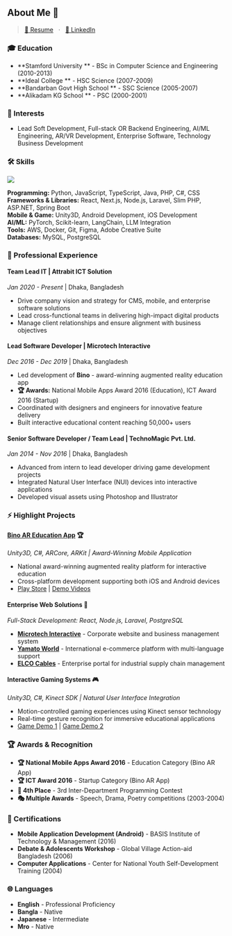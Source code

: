 ## About Me 🚀
> [📄 Resume](./DangEa_Murung_Resume.pdf) &nbsp; · &nbsp; [💼 LinkedIn](https://www.linkedin.com/in/dangeamurung/)
 
### 🎓 Education
- **Stamford University ** - BSc in Computer Science and Engineering (2010-2013)
- **Ideal College ** - HSC Science (2007-2009)
- **Bandarban Govt High School ** - SSC Science (2005-2007)
- **Alikadam KG School ** - PSC (2000-2001)

### 👾 Interests
- Lead Soft Development, Full-stack OR Backend Engineering, AI/ML Engineering, AR/VR Development, Enterprise Software, Technology Business Development

### 🛠️ Skills
<p>
  <a href="https://skillicons.dev">
    <img src="https://skillicons.dev/icons?i=js,ts,php,csharp,java,python,react,nextjs,nodejs,laravel,android,unity,aws,firebase,docker,mysql,postgres,git,vscode,figma,ai" />
  </a>
</p>

**Programming:** Python, JavaScript, TypeScript, Java, PHP, C#, CSS  
**Frameworks & Libraries:** React, Next.js, Node.js, Laravel, Slim PHP, ASP.NET, Spring Boot  
**Mobile & Game:** Unity3D, Android Development, iOS Development  
**AI/ML:** PyTorch, Scikit-learn, LangChain, LLM Integration  
**Tools:** AWS, Docker, Git, Figma, Adobe Creative Suite  
**Databases:** MySQL, PostgreSQL

### 🚀 Professional Experience
#### **Team Lead IT** | Attrabit ICT Solution
*Jan 2020 - Present* | Dhaka, Bangladesh  
- Drive company vision and strategy for CMS, mobile, and enterprise software solutions
- Lead cross-functional teams in delivering high-impact digital products
- Manage client relationships and ensure alignment with business objectives

#### **Lead Software Developer** | Microtech Interactive
*Dec 2016 - Dec 2019* | Dhaka, Bangladesh  
- Led development of **Bino** - award-winning augmented reality education app
- **🏆 Awards:** National Mobile Apps Award 2016 (Education), ICT Award 2016 (Startup)
- Coordinated with designers and engineers for innovative feature delivery
- Built interactive educational content reaching 50,000+ users

#### **Senior Software Developer / Team Lead** | TechnoMagic Pvt. Ltd.
*Jan 2014 - Nov 2016* | Dhaka, Bangladesh  
- Advanced from intern to lead developer driving game development projects
- Integrated Natural User Interface (NUI) devices into interactive applications
- Developed visual assets using Photoshop and Illustrator
  
### ⚡ Highlight Projects

#### **[Bino AR Education App](https://play.google.com/store/apps/details?id=com.microtech.neelimarbioscope)** 🏆
*Unity3D, C#, ARCore, ARKit | Award-Winning Mobile Application*
- National award-winning augmented reality platform for interactive education
- Cross-platform development supporting both iOS and Android devices
- [Play Store](https://play.google.com/store/apps/details?id=com.microtech.neelimarbioscope) | [Demo Videos](https://www.youtube.com/@binoschool4769/videos)

#### **Enterprise Web Solutions** 💼
*Full-Stack Development: React, Node.js, Laravel, PostgreSQL*
- **[Microtech Interactive](https://www.microtechinteractivebd.com)** - Corporate website and business management system
- **[Yamato World](https://yamatoworld.co.jp)** - International e-commerce platform with multi-language support
- **[ELCO Cables](https://www.elcocables.com)** - Enterprise portal for industrial supply chain management

#### **Interactive Gaming Systems** 🎮
*Unity3D, C#, Kinect SDK | Natural User Interface Integration*
- Motion-controlled gaming experiences using Kinect sensor technology
- Real-time gesture recognition for immersive educational applications
- [Game Demo 1](https://www.youtube.com/watch?v=6wM1kF2B1Io) | [Game Demo 2](https://www.youtube.com/watch?v=kfVjnMGCjcQ)

### 🏆 Awards & Recognition

- **🏆 National Mobile Apps Award 2016** - Education Category (Bino AR App)
- **🏆 ICT Award 2016** - Startup Category (Bino AR App)
- **🏅 4th Place** - 3rd Inter-Department Programming Contest
- **🎭 Multiple Awards** - Speech, Drama, Poetry competitions (2003-2004)

### 📜 Certifications

- **Mobile Application Development (Android)** - BASIS Institute of Technology & Management (2016)
- **Debate & Adolescents Workshop** - Global Village Action-aid Bangladesh (2006)
- **Computer Applications** - Center for National Youth Self-Development Training (2004)

### 🌐 Languages

- **English** - Professional Proficiency
- **Bangla** - Native
- **Japanese** - Intermediate  
- **Mro** - Native
<!-- 
## Stats

<a href="https://github.com/racheliee/github-readme-stats">
  <img height=200 align="center" src="https://github-readme-stats-rachelieee.vercel.app/api?username=racheliee&theme=github_dark&show_icons=true&rank_icon=github" />
</a>
<a href="https://github.com/racheliee/github-readme-stats">
  <img height=200 align="center" src="https://github-readme-stats-rachelieee.vercel.app/api/top-langs/?username=racheliee&layout=compact&theme=github_dark&langs_count=8&card_width=320&hide=jupyter%20notebook,css,scss,less,vue,html&exclude_repo=ucsc-projects,cse183-final,github-readme-stats"/>
</a> -->
